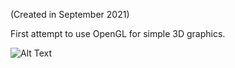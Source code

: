 (Created in September 2021)

First attempt to use OpenGL for simple 3D graphics.

![Alt Text](https://github.com/mTerentev/AndroidProjects/blob/main/Render3D/Screen_Recording_20220615-131713_Render3D%20(online-video-cutter.com).gif)
